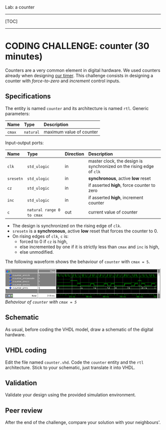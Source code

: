 <!--
MASTER-ONLY: DO NOT MODIFY THIS FILE

Copyright (C) Telecom Paris
Copyright (C) Renaud Pacalet (renaud.pacalet@telecom-paris.fr)

This file must be used under the terms of the CeCILL. This source
file is licensed as described in the file COPYING, which you should
have received as part of this distribution. The terms are also
available at:
http://www.cecill.info/licences/Licence_CeCILL_V1.1-US.txt
-->

Lab: a counter

---

[TOC]

---

# CODING CHALLENGE: counter (30 minutes)

Counters are a very common element in digital hardware.
We used counters already when designing [our timer](../lab03/).
This challenge consists in designing a counter with _force-to-zero_ and _increment_ control inputs.

## Specifications

The entity is named `counter` and its architecture is named `rtl`.
Generic parameters:

| Name       | Type                            | Description                                                         |
| :----      | :----                           | :----                                                               |
| `cmax`     | `natural`                       | maximum value of counter                                            |

Input-output ports:

| Name       | Type                            | Direction | Description                                                             |
| :----      | :----                           | :----     | :----                                                                   |
| `clk`      | `std_ulogic`                    | in        | master clock, the design is synchronized on the rising edge of `clk`    |
| `sresetn`  | `std_ulogic`                    | in        | **synchronous**, active **low** reset                                   |
| `cz`       | `std_ulogic`                    | in        | if asserted **high**, force counter to zero                             |
| `inc`      | `std_ulogic`                    | in        | if asserted **high**, increment counter                                 |
| `c`        | `natural range 0 to cmax`       | out       | current value of counter                                                |

* The design is synchronized on the rising edge of `clk`.
* `sresetn` is a **synchronous**, active **low** reset that forces the counter to 0.
* On rising edges of `clk`, `c` is:
   * forced to 0 if `cz` is high,
   * else incremented by one if it is strictly less than `cmax` and `inc` is high,
   * else unmodified.

The following waveform shows the behaviour of `counter` with `cmax = 5`.

![`counter` waveform](/images/counter_waveform.png)  
*Behaviour of `counter` with `cmax = 5`*

## Schematic

As usual, before coding the VHDL model, draw a schematic of the digital hardware.

## VHDL coding

Edit the file named `counter.vhd`.
Code the `counter` entity and the `rtl` architecture.
Stick to your schematic, just translate it into VHDL.

## Validation

Validate your design using the provided simulation environment.

## Peer review

After the end of the challenge, compare your solution with your neighbours'.

<!-- vim: set tabstop=4 softtabstop=4 shiftwidth=4 expandtab textwidth=0: -->
